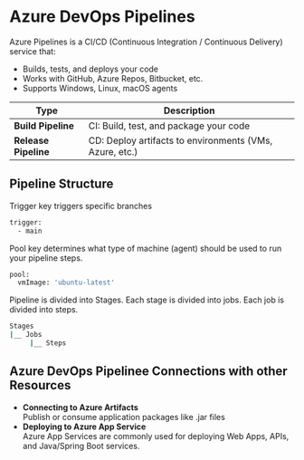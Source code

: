 # Azure DevOps Pipelines
Azure Pipelines is a CI/CD (Continuous Integration / Continuous Delivery) service that:
- Builds, tests, and deploys your code
- Works with GitHub, Azure Repos, Bitbucket, etc.
- Supports Windows, Linux, macOS agents

| Type                 | Description                                             |
| -------------------- | ------------------------------------------------------- |
| **Build Pipeline**   | CI: Build, test, and package your code                  |
| **Release Pipeline** | CD: Deploy artifacts to environments (VMs, Azure, etc.) |

## Pipeline Structure
Trigger key triggers specific branches
``` bash
trigger:
  - main
```
Pool key determines what type of machine (agent) should be used to run your pipeline steps.
``` bash
pool:
  vmImage: 'ubuntu-latest'
```

Pipeline is divided into Stages. Each stage is divided into jobs. Each job is divided into steps.
``` bash
Stages
|__ Jobs
     |__ Steps
```

## Azure DevOps Pipelinee Connections with other Resources
- **Connecting to Azure Artifacts** <br>
Publish or consume application packages like .jar files 
- **Deploying to Azure App Service**  <br>
Azure App Services are commonly used for deploying Web Apps, APIs, and Java/Spring Boot services.







